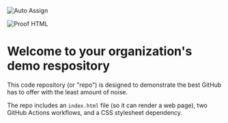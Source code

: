 ![Auto Assign](https://github.com/Transcendeu/demo-repository/actions/workflows/auto-assign.yml/badge.svg)

![Proof HTML](https://github.com/Transcendeu/demo-repository/actions/workflows/proof-html.yml/badge.svg)

# Welcome to your organization's demo respository
This code repository (or "repo") is designed to demonstrate the best GitHub has to offer with the least amount of noise.

The repo includes an `index.html` file (so it can render a web page), two GitHub Actions workflows, and a CSS stylesheet dependency.

